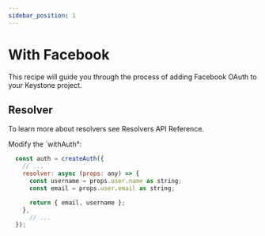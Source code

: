 ```yaml
---
sidebar_position: 1
---
```


# With Facebook

This recipe will guide you through the process of adding Facebook OAuth to your Keystone project.

## Resolver

To learn more about resolvers see Resolvers API Reference.

Modify the `withAuth°:

```js showLineNumbers title="keystone.js"
  const auth = createAuth({
    // ...
    resolver: async (props: any) => {
      const username = props.user.name as string;
      const email = props.user.email as string;

      return { email, username };
    },
      // ...
  });
```
